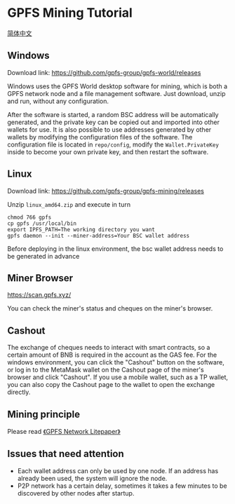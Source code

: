 # GPFS Mining Tutorial

[简体中文](README_CN.md)

## Windows
Download link: https://github.com/gpfs-group/gpfs-world/releases

Windows uses the GPFS World desktop software for mining, which is both a GPFS network node and a file management software. Just download, unzip and run, without any configuration.

After the software is started, a random BSC address will be automatically generated, and the private key can be copied out and imported into other wallets for use.
It is also possible to use addresses generated by other wallets by modifying the configuration files of the software. The configuration file is located in `repo/config`, modify the `Wallet.PrivateKey` inside to become your own private key, and then restart the software.


## Linux
Download link: https://github.com/gpfs-group/gpfs-mining/releases

Unzip `linux_amd64.zip` and execute in turn
```
chmod 766 gpfs
cp gpfs ​​/usr/local/bin
export IPFS_PATH=The working directory you want
gpfs daemon --init --miner-address=Your BSC wallet address
```
Before deploying in the linux environment, the bsc wallet address needs to be generated in advance

## Miner Browser
https://scan.gpfs.xyz/

You can check the miner's status and cheques on the miner's browser.

## Cashout
The exchange of cheques needs to interact with smart contracts, so a certain amount of BNB is required in the account as the GAS fee. For the windows environment, you can click the "Cashout" button on the software, or log in to the MetaMask wallet on the Cashout page of the miner's browser and click "Cashout". If you use a mobile wallet, such as a TP wallet, you can also copy the Cashout page to the wallet to open the exchange directly.


## Mining principle

Please read [《GPFS Network Litepaper》](https://github.com/gpfs-group/gpfs-litepaper/blob/main/README.md)


## Issues that need attention
- Each wallet address can only be used by one node. If an address has already been used, the system will ignore the node.
- P2P network has a certain delay, sometimes it takes a few minutes to be discovered by other nodes after startup.
